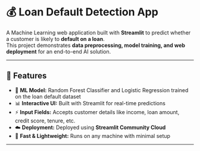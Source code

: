 # 💰 Loan Default Detection App

A Machine Learning web application built with **Streamlit** to predict whether a customer is likely to **default on a loan**.  
This project demonstrates **data preprocessing, model training, and web deployment** for an end-to-end AI solution.

---

## 🚀 Features
- 🧠 **ML Model:** Random Forest Classifier and Logistic Regression trained on the loan default dataset  
- 📊 **Interactive UI:** Built with Streamlit for real-time predictions  
- ⚡ **Input Fields:** Accepts customer details like income, loan amount, credit score, tenure, etc.  
- ☁️ **Deployment:** Deployed using **Streamlit Community Cloud**  
- 🔎 **Fast & Lightweight:** Runs on any machine with minimal setup  

---


